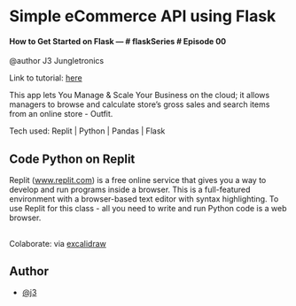 # Simple eCommerce API using Flask
#### How to Get Started on Flask — # flaskSeries # Episode 00
@author J3 Jungletronics

Link to tutorial: [here](https://medium.com/jungletronics/simple-ecommerce-api-using-flask-b192e2079791)

This app lets You Manage & Scale Your Business on the cloud; 
it allows managers to browse and calculate store’s gross sales
and search items from an online store - Outfit.

Tech used: Replit | Python | Pandas | Flask

## Code Python on Replit

Replit (www.replit.com) is a free online service that gives you a way to develop and run programs inside a browser. This is a full-featured environment with a browser-based text editor with syntax highlighting. To use Replit for this class - all you need to write and run Python code is a web browser.

## 

Colaborate: 
via [excalidraw](https://excalidraw.com/#room=dc2574af09de86b8b112,No-CmkqU1NsvjSmltXUx7A)

## Author

- [@j3](https://jaythree.medium.com/)


